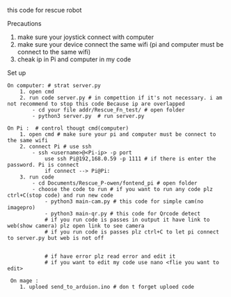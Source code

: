 this code for rescue robot

Precautions
1. make sure your joystick connect with computer
2. make sure your device connect the same wifi (pi and computer must be connect to the same wifi)
3. cheak ip in Pi and computer in my code

Set up

    On computer: # strat server.py
        1. open cmd
        2. run code server.py # in compettion if it's not necessary. i am not recommend to stop this code Because ip are overlapped
            - cd your file addr/Rescue_Fn_test/ # open folder
            - python3 server.py  # run server.py

    On Pi :  # control thougt cmd(computer)
        1. open cmd # make sure your pi and computer must be connect to the same wifi
        2. connect Pi # use ssh
            - ssh <username>@<Pi-ip> -p port 
                use ssh Pi@192,168.0.59 -p 1111 # if there is enter the password. Pi is connect
                if connect --> Pi@Pi:
        3. run code
            - cd Documents/Rescue_P-owen/fontend_pi # open folder
            - choose the code to run # if you want to run any code plz ctrl+C(stop code) and run new code
                - python3 main-cam.py # this code for simple cam(no imagepro)
                - python3 main-qr.py # this code for Qrcode detect
                # if you run code is passes in output it have link to web(show camera) plz open link to see camera
                # if you run code is passes plz ctrl+C to let pi connect to server.py but web is not off
                

                # if have error plz read error and edit it 
                # if you want to edit my code use nano <flie you want to edit>

     On mage :
        1. uploed send_to_arduion.ino # don t forget uploed code
        


 
